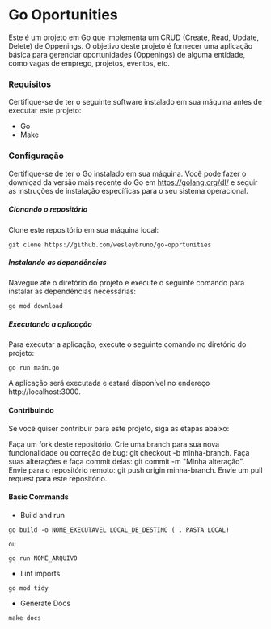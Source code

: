 # Go Oportunities

Este é um projeto em Go que implementa um CRUD (Create, Read, Update, Delete) de Oppenings. O objetivo deste projeto é fornecer uma aplicação básica para gerenciar oportunidades (Oppenings) de alguma entidade, como vagas de emprego, projetos, eventos, etc.

### Requisitos
Certifique-se de ter o seguinte software instalado em sua máquina antes de executar este projeto:

* Go 
* Make

### Configuração

Certifique-se de ter o Go instalado em sua máquina. Você pode fazer o download da versão mais recente do Go em https://golang.org/dl/ e seguir as instruções de instalação específicas para o seu sistema operacional.

##### Clonando o repositório
Clone este repositório em sua máquina local:
```
git clone https://github.com/wesleybruno/go-opprtunities
```

##### Instalando as dependências
Navegue até o diretório do projeto e execute o seguinte comando para instalar as dependências necessárias:
```
go mod download
```
##### Executando a aplicação
Para executar a aplicação, execute o seguinte comando no diretório do projeto:
```
go run main.go
```
A aplicação será executada e estará disponível no endereço http://localhost:3000.


#### Contribuindo
Se você quiser contribuir para este projeto, siga as etapas abaixo:

Faça um fork deste repositório.
Crie uma branch para sua nova funcionalidade ou correção de bug: git checkout -b minha-branch.
Faça suas alterações e faça commit delas: git commit -m "Minha alteração".
Envie para o repositório remoto: git push origin minha-branch.
Envie um pull request para este repositório.

#### Basic Commands

- Build and run
```
go build -o NOME_EXECUTAVEL LOCAL_DE_DESTINO ( . PASTA LOCAL)

ou 

go run NOME_ARQUIVO
```

- Lint imports
```
go mod tidy
```
- Generate Docs
```
make docs
```